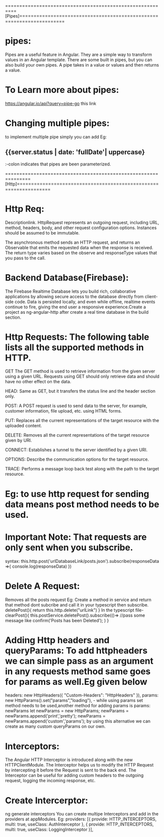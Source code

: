 ==========================================================[Pipes]======================================================================
# pipes: 
Pipes are a useful feature in Angular. They are a simple way to transform values in an Angular template. There are some built in pipes, but you can also build your own pipes. A pipe takes in a value or values and then returns a value.

# To Learn more about pipes:
https://angular.io/api?query=pipe-go this link

# Changing multiple pipes:
to implement multiple pipe simply you can add 
Eg:
<h2>{{server.status | date: 'fullDate'| uppercase}</h2>
:-colon indicates that pipes are been parameterized.

===============================================================[Http]==================================================================
# Http Req:
Descriptionlink. HttpRequest represents an outgoing request, including URL, method, headers, body, and other request configuration options. Instances should be assumed to be immutable.

The asynchronous method sends an HTTP request, and returns an Observable that emits the requested data when the response is received. The return type varies based on the observe and responseType values that you pass to the call.

# Backend Database(Firebase):
The Firebase Realtime Database lets you build rich, collaborative applications by allowing secure access to the database directly from client-side code. Data is persisted locally, and even while offline, realtime events continue to fire, giving the end user a responsive experience.Create a project as ng-angular-http after create a real time database in the build section.

# Http Requests:  The following table lists all the supported methods in HTTP.
GET
The GET method is used to retrieve information from the given server using a given URL. Requests using GET should only retrieve data and should have no other effect on the data.

HEAD:
Same as GET, but it transfers the status line and the header section only.

POST:
A POST request is used to send data to the server, for example, customer information, file upload, etc. using HTML forms.

PUT:
Replaces all the current representations of the target resource with the uploaded content.

DELETE:
Removes all the current representations of the target resource given by URI.

CONNECT:
Establishes a tunnel to the server identified by a given URI.

OPTIONS:
Describe the communication options for the target resource.

TRACE:
Performs a message loop back test along with the path to the target resource.

# Eg: to use http request for sending data  means post method needs to be used.
# Important Note: That requests are only sent when you subscribe.
syntax:
this.http.post('urlDatabaseLink/posts.json').subscribe(responseData =>{
    console.log(responseData)
})
# Delete A Request:
Removes all the posts request
Eg:
Create a method in service and return that method dont subcribe and call it in your typescript then subscribe.
deletePost(){
    return this.http.delete("urlLink")
}
In the typescript file-
clearPost(){
    this.postService.deletePost().subscribe(()=>
    //pass some message like
    confirm('Posts has been Deleted');
    )
}
# Adding Http headers and queryParams: To add httpheaders we can simple pass as an argument in any requests method same goes for params as well.Eg given below 

headers: new HttpHeaders({ "Custom-Headers": "HttpHeaders" }),
params: new HttpParams().set("params","loading"), - while using params set method needs to be used,another method for adding params is
params: newParams
let newParams = new HttpParams;
newParams = newParams.append('print','pretty');
newParams = newParams.append('custom','params');
by using this alternative we can create as many custom queryParams on our own.


# Interceptors:
The Angular HTTP Interceptor is introduced along with the new HTTPClientModule. The Interceptor helps us to modify the HTTP Request by intercepting it before the Request is sent to the back end. The Interceptor can be useful for adding custom headers to the outgoing request, logging the incoming response, etc.

# Create Intercerptor:
ng generate interceptors 
You can create multipe Interceptors and add in the providers at appModules.
Eg:
providers: [{ provide: HTTP_INTERCEPTORS, multi: true, useClass: AuthInterceptor },
    { provide: HTTP_INTERCEPTORS, multi: true, useClass: LoggingInterceptor }],
